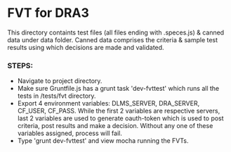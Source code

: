 # FVT for DRA3
This directory containts test files (all files ending with .speces.js) & canned data under data folder. Canned data comprises the criteria & sample test results using which decisions are made and validated.
### STEPS:
* Navigate to project directory.
* Make sure Gruntfile.js has a grunt task 'dev-fvttest' which runs all the tests in /tests/fvt directory.
* Export 4 environment variables: DLMS_SERVER, DRA_SERVER, CF_USER, CF_PASS. While the first 2 variables are respective servers, last 2 variables are used to generate oauth-token which is used to post criteria, post results and make a decision. Without any one of these variables assigned, process will fail.
* Type 'grunt dev-fvttest' and view mocha running the FVTs.